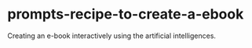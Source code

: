 # prompts-recipe-to-create-a-ebook
Creating an e-book interactively using the artificial intelligences.
